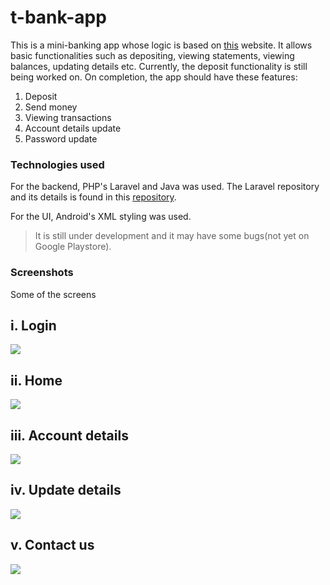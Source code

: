 # t-bank-app
This is a mini-banking app whose logic is based on [this](https://sacco.terrence-aluda.com/) website. It allows basic functionalities such as depositing, viewing statements, viewing balances, updating details etc. Currently, the deposit functionality is still being worked on. On completion, the app should have these features:

1. Deposit
2. Send money
3. Viewing transactions
4. Account details update
5. Password update

### Technologies used
For the backend, PHP's Laravel and Java was used. The Laravel repository and its details is found in this [repository](https://github.com/Agusioma/t-bank-app).

For the UI, Android's XML styling was used.

> It is still under development and it may have some bugs(not yet on Google Playstore).

### Screenshots
Some of the screens

## i. Login

![](login.png)

## ii. Home

![](dash.png)

## iii. Account details

![](account.png)

## iv. Update details

![](update.png)

## v.  Contact us

![](contact.png)
